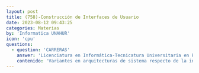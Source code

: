 ```yaml
---
layout: post
title: (758)-Construcción de Interfaces de Usuario
date: 2023-08-12 09:43:25
categories: Materias
by: 'Informatica UNAHUR'
icon: 'cpu'
questions:
  - question: 'CARRERAS'
    answer: 'Licenciatura en Informática-Tecnicatura Universitaria en Programación-Tecnicatura Universitaria en Programación de Videojuegos-'
    contenido: 'Variantes en arquitecturas de sistema respecto de la interfaz de usuario (IU): aplicación centralizada, cliente-servidor o distribuida; ejecución en un cliente de aplicación (browser, flash, otros) o mediante un programa específico; concepto de RIA. Arquitecturas web, protocolos y tecnologías asociados. Modelos de  interacción de la IU con su entorno: interfaces orientadas a eventos, pedidorespuesta, basadas en continuations. Aplicaciones client-initiative y applicationinitiative. Componentes gráficos usuales en interfaces de usuario. Vinculación entre la IU y el modelo de dominio subyacente. Problemática asociada a transformaciones, validaciones, manejo de errores, excepciones, transacciones e identidad. Impacto de la distribución de aplicaciones en la IU, comunicación sincrónica y asincrónica. Navegación y manejo del estado conversacional. REST, estado en sesión. Nociones de usabilidad. Diseño centrado en el usuario.'
---
```

